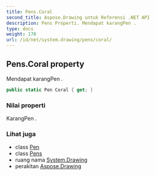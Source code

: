 ```yaml
---
title: Pens.Coral
second_title: Aspose.Drawing untuk Referensi .NET API
description: Pens Properti. Mendapat karangPen .
type: docs
weight: 170
url: /id/net/system.drawing/pens/coral/
---
```

## Pens.Coral property

Mendapat karangPen .

```csharp
public static Pen Coral { get; }
```

### Nilai properti

KarangPen .

### Lihat juga

* class [Pen](../../pen/)
* class [Pens](../)
* ruang nama [System.Drawing](../../pens/)
* perakitan [Aspose.Drawing](../../../)


